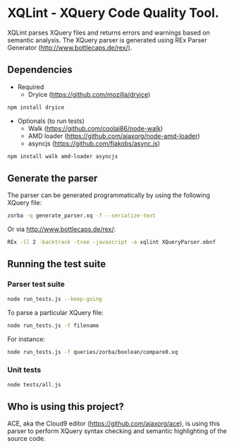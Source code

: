 XQLint - XQuery Code Quality Tool.
============================

XQLint parses XQuery files and returns errors and warnings based on semantic analysis.
The XQuery parser is generated using REx Parser Generator (http://www.bottlecaps.de/rex/).

Dependencies
-----------
* Required
    * Dryice (https://github.com/mozilla/dryice)

```bash
npm install dryice
```
* Optionals (to run tests)
    * Walk (https://github.com/coolaj86/node-walk)
    * AMD loader (https://github.com/ajaxorg/node-amd-loader)
    * asyncjs (https://github.com/fjakobs/async.js)

```bash
npm install walk amd-loader asyncjs
```
Generate the parser
-----------
The parser can be generated programmatically by using the following XQuery file:
```bash
zorba -q generate_parser.xq -f --serialize-text
```
Or via http://www.bottlecaps.de/rex/:
```bash
REx -ll 2 -backtrack -tree -javascript -a xqlint XQueryParser.ebnf
```

Running the test suite
-----------
### Parser test suite
```bash
node run_tests.js --keep-going
```

To parse a particular XQuery file:

```bash
node run_tests.js -f filename
```
For instance:
```bash
node run_tests.js -f queries/zorba/boolean/compare0.xq
```

### Unit tests
```bash
node tests/all.js
```

Who is using this project?
-----------
ACE, aka the Cloud9 editor (https://github.com/ajaxorg/ace), is using this parser to perform XQuery syntax checking and semantic highlighting of the source code. 

